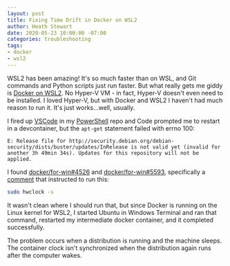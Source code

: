 ```yaml
---
layout: post
title: Fixing Time Drift in Docker on WSL2
author: Heath Stewart
date: 2020-05-23 10:00:00 -07:00
categories: troubleshooting
tags:
- docker
- wsl2
---
```


WSL2 has been amazing! It's so much faster than on WSL, and Git commands and Python scripts just run faster. But what really gets me giddy is [Docker on WSL2](https://docs.docker.com/docker-for-windows/wsl). No Hyper-V VM - in fact, Hyper-V doesn't even need to be installed. I loved Hyper-V, but with Docker and WSL2 I haven't had much reason to run it. It's just works...well, usually.

I fired up [VSCode](https://code.visualstudio.com) in my [PowerShell](https://github.com/PowerShell/PowerShell) repo and Code prompted me to restart in a devcontainer, but the `apt-get` statement failed with errno 100:

```
E: Release file for http://security.debian.org/debian-security/dists/buster/updates/InRelease is not valid yet (invalid for another 3h 49min 34s). Updates for this repository will not be applied.
```

I found [docker/for-win#4526](https://github.com/docker/for-win/issues/4526) and [docker/for-win#5593](https://github.com/docker/for-win/issues/5593), specifically a [comment](https://github.com/docker/for-win/issues/5593) that instructed to run this:

```bash
sudo hwclock -s
```

It wasn't clean where I should run that, but since Docker is running on the Linux kernel for WSL2, I started Ubuntu in Windows Terminal and ran that command, restarted my intermediate docker container, and it completed successfully.

The problem occurs when a distribution is running and the machine sleeps. The container clock isn't synchronized when the distribution again runs after the computer wakes.

